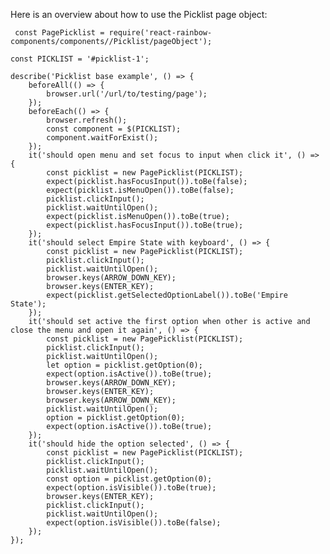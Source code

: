 Here is an overview about how to use the Picklist page object:

     const PagePicklist = require('react-rainbow-components/components//Picklist/pageObject');

    const PICKLIST = '#picklist-1';

    describe('Picklist base example', () => {
        beforeAll(() => {
            browser.url('/url/to/testing/page');
        });
        beforeEach(() => {
            browser.refresh();
            const component = $(PICKLIST);
            component.waitForExist();
        });
        it('should open menu and set focus to input when click it', () => {
            const picklist = new PagePicklist(PICKLIST);
            expect(picklist.hasFocusInput()).toBe(false);
            expect(picklist.isMenuOpen()).toBe(false);
            picklist.clickInput();
            picklist.waitUntilOpen();
            expect(picklist.isMenuOpen()).toBe(true);
            expect(picklist.hasFocusInput()).toBe(true);
        });
        it('should select Empire State with keyboard', () => {
            const picklist = new PagePicklist(PICKLIST);
            picklist.clickInput();
            picklist.waitUntilOpen();
            browser.keys(ARROW_DOWN_KEY);
            browser.keys(ENTER_KEY);
            expect(picklist.getSelectedOptionLabel()).toBe('Empire State');
        });
        it('should set active the first option when other is active and close the menu and open it again', () => {
            const picklist = new PagePicklist(PICKLIST);
            picklist.clickInput();
            picklist.waitUntilOpen();
            let option = picklist.getOption(0);
            expect(option.isActive()).toBe(true);
            browser.keys(ARROW_DOWN_KEY);
            browser.keys(ENTER_KEY);
            browser.keys(ARROW_DOWN_KEY);
            picklist.waitUntilOpen();
            option = picklist.getOption(0);
            expect(option.isActive()).toBe(true);
        });
        it('should hide the option selected', () => {
            const picklist = new PagePicklist(PICKLIST);
            picklist.clickInput();
            picklist.waitUntilOpen();
            const option = picklist.getOption(0);
            expect(option.isVisible()).toBe(true);
            browser.keys(ENTER_KEY);
            picklist.clickInput();
            picklist.waitUntilOpen();
            expect(option.isVisible()).toBe(false);
        });
    });
